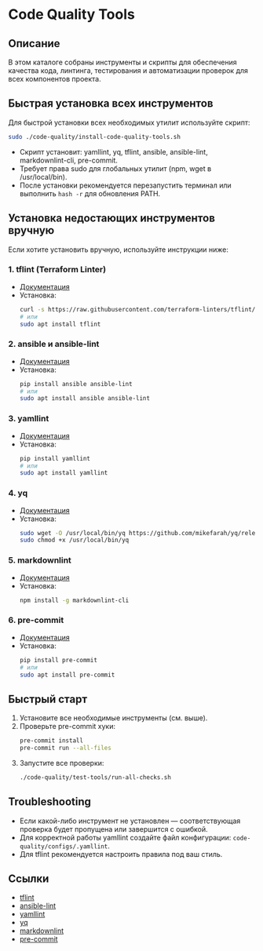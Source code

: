 # Code Quality Tools

## Описание

В этом каталоге собраны инструменты и скрипты для обеспечения качества кода, линтинга, тестирования и автоматизации проверок для всех компонентов проекта.

## Быстрая установка всех инструментов

Для быстрой установки всех необходимых утилит используйте скрипт:

```bash
sudo ./code-quality/install-code-quality-tools.sh
```

- Скрипт установит: yamllint, yq, tflint, ansible, ansible-lint, markdownlint-cli, pre-commit.
- Требует права sudo для глобальных утилит (npm, wget в /usr/local/bin).
- После установки рекомендуется перезапустить терминал или выполнить `hash -r` для обновления PATH.

## Установка недостающих инструментов вручную

Если хотите установить вручную, используйте инструкции ниже:

### 1. tflint (Terraform Linter)
- [Документация](https://github.com/terraform-linters/tflint)
- Установка:
  ```bash
  curl -s https://raw.githubusercontent.com/terraform-linters/tflint/master/install_linux.sh | bash
  # или
  sudo apt install tflint
  ```

### 2. ansible и ansible-lint
- [Документация](https://docs.ansible.com/ansible/latest/installation_guide/intro_installation.html)
- Установка:
  ```bash
  pip install ansible ansible-lint
  # или
  sudo apt install ansible ansible-lint
  ```

### 3. yamllint
- [Документация](https://yamllint.readthedocs.io/)
- Установка:
  ```bash
  pip install yamllint
  # или
  sudo apt install yamllint
  ```

### 4. yq
- [Документация](https://github.com/mikefarah/yq)
- Установка:
  ```bash
  sudo wget -O /usr/local/bin/yq https://github.com/mikefarah/yq/releases/latest/download/yq_linux_amd64
  sudo chmod +x /usr/local/bin/yq
  ```

### 5. markdownlint
- [Документация](https://github.com/igorshubovych/markdownlint-cli)
- Установка:
  ```bash
  npm install -g markdownlint-cli
  ```

### 6. pre-commit
- [Документация](https://pre-commit.com/)
- Установка:
  ```bash
  pip install pre-commit
  # или
  sudo apt install pre-commit
  ```

## Быстрый старт

1. Установите все необходимые инструменты (см. выше).
2. Проверьте pre-commit хуки:
   ```bash
   pre-commit install
   pre-commit run --all-files
   ```
3. Запустите все проверки:
   ```bash
   ./code-quality/test-tools/run-all-checks.sh
   ```

## Troubleshooting

- Если какой-либо инструмент не установлен — соответствующая проверка будет пропущена или завершится с ошибкой.
- Для корректной работы yamllint создайте файл конфигурации: `code-quality/configs/.yamllint`.
- Для tflint рекомендуется настроить правила под ваш стиль.

## Ссылки
- [tflint](https://github.com/terraform-linters/tflint)
- [ansible-lint](https://ansible-lint.readthedocs.io/)
- [yamllint](https://yamllint.readthedocs.io/)
- [yq](https://github.com/mikefarah/yq)
- [markdownlint](https://github.com/igorshubovych/markdownlint-cli)
- [pre-commit](https://pre-commit.com/) 